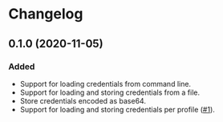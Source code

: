 # Changelog

## 0.1.0 (2020-11-05)

### Added

* Support for loading credentials from command line.
* Support for loading and storing credentials from a file.
* Store credentials encoded as base64.
* Support for loading and storing credentials per profile ([#1]).

[#1]: https://github.com/azriel91/credent/pull/1
